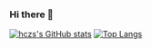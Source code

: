 ### Hi there 👋
[![hczs's GitHub stats](https://github-readme-stats.vercel.app/api?username=hczs)](https://github.com/anuraghazra/github-readme-stats)
[![Top Langs](https://github-readme-stats.vercel.app/api/top-langs/?username=hczs)](https://github.com/anuraghazra/github-readme-stats)

